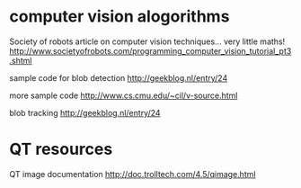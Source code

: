 # computer vision alogorithms #
Society of robots article on computer vision techniques... very little maths! http://www.societyofrobots.com/programming_computer_vision_tutorial_pt3.shtml

sample code for blob detection http://geekblog.nl/entry/24

more sample code http://www.cs.cmu.edu/~cil/v-source.html

blob tracking http://geekblog.nl/entry/24

# QT resources #

QT image documentation http://doc.trolltech.com/4.5/qimage.html